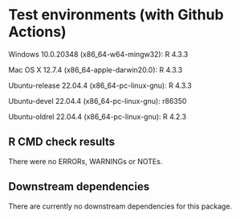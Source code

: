 # Test environments (with Github Actions)
Windows 10.0.20348 (x86_64-w64-mingw32): R 4.3.3

Mac OS X 12.7.4 (x86_64-apple-darwin20.0): R 4.3.3

Ubuntu-release 22.04.4 (x86_64-pc-linux-gnu): R 4.3.3

Ubuntu-devel 22.04.4 (x86_64-pc-linux-gnu): r86350

Ubuntu-oldrel 22.04.4 (x86_64-pc-linux-gnu): R 4.2.3 

## R CMD check results
There were no ERRORs, WARNINGs or NOTEs.

## Downstream dependencies
There are currently no downstream dependencies for this package.
